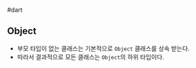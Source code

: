 #dart 

## Object
- 부모 타입이 없는 클래스는 기본적으로 `Object` 클래스를 상속 받는다.
- 따라서 결과적으로 모든 클래스는 `Object`의 하위 타입이다.